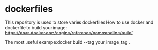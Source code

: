 # dockerfiles
This repository is used to store varies dockerfiles
How to use docker and dockerfile to build your image:
https://docs.docker.com/engine/reference/commandline/build/

The most useful example:docker build --tag your_image_tag .
